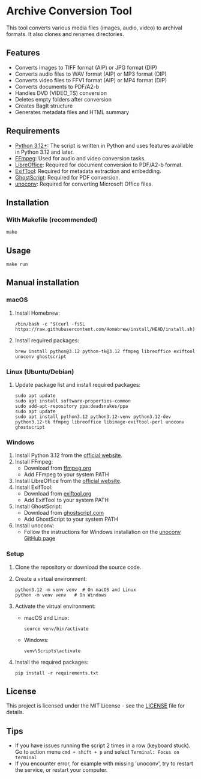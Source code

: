 # Archive Conversion Tool

This tool converts various media files (images, audio, video) to archival formats. It also clones and renames directories.

## Features

- Converts images to TIFF format (AIP) or JPG format (DIP)
- Converts audio files to WAV format (AIP) or MP3 format (DIP)
- Converts video files to FFV1 format (AIP) or MP4 format (DIP)
- Converts documents to PDF/A2-b
- Handles DVD (VIDEO_TS) conversion
- Deletes empty folders after conversion
- Creates BagIt structure
- Generates metadata files and HTML summary

## Requirements

- [Python 3.12+](https://www.python.org/): The script is written in Python and uses features available in Python 3.12 and later.
- [FFmpeg](https://www.ffmpeg.org/): Used for audio and video conversion tasks.
- [LibreOffice](https://www.libreoffice.org/): Required for document conversion to PDF/A2-b format.
- [ExifTool](https://exiftool.org/): Required for metadata extraction and embedding.
- [GhostScript](https://www.ghostscript.com/): Required for PDF conversion.
- [unoconv](https://github.com/dagwieers/unoconv): Required for converting Microsoft Office files.

## Installation

### With Makefile (recommended)

```
make
```

## Usage

```
make run
```

## Manual installation

### macOS

1. Install Homebrew:
   ```
   /bin/bash -c "$(curl -fsSL https://raw.githubusercontent.com/Homebrew/install/HEAD/install.sh)"
   ```

2. Install required packages:
   ```
   brew install python@3.12 python-tk@3.12 ffmpeg libreoffice exiftool unoconv ghostscript
   ```

### Linux (Ubuntu/Debian)

1. Update package list and install required packages:
   ```
   sudo apt update
   sudo apt install software-properties-common
   sudo add-apt-repository ppa:deadsnakes/ppa
   sudo apt update
   sudo apt install python3.12 python3.12-venv python3.12-dev python3.12-tk ffmpeg libreoffice libimage-exiftool-perl unoconv ghostscript
   ```

### Windows

1. Install Python 3.12 from the [official website](https://www.python.org/downloads/).
2. Install FFmpeg:
   - Download from [ffmpeg.org](https://ffmpeg.org/download.html)
   - Add FFmpeg to your system PATH
3. Install LibreOffice from the [official website](https://www.libreoffice.org/download/download/).
4. Install ExifTool:
   - Download from [exiftool.org](https://exiftool.org/install.html)
   - Add ExifTool to your system PATH
5. Install GhostScript:
   - Download from [ghostscript.com](https://www.ghostscript.com/releases/gsdnld.html)
   - Add GhostScript to your system PATH
6. Install unoconv:
   - Follow the instructions for Windows installation on the [unoconv GitHub page](https://github.com/unoconv/unoconv)

### Setup

1. Clone the repository or download the source code.

2. Create a virtual environment:
   ```
   python3.12 -m venv venv  # On macOS and Linux
   python -m venv venv   # On Windows
   ```

3. Activate the virtual environment:
   - macOS and Linux:
     ```
     source venv/bin/activate
     ```
   - Windows:
     ```
     venv\Scripts\activate
     ```

4. Install the required packages:
   ```
   pip install -r requirements.txt
   ```

## License

This project is licensed under the MIT License - see the [LICENSE](LICENSE) file for details.


## Tips

- If you have issues running the script 2 times in a row (keyboard stuck). Go to action menu `cmd + shift + p` and select `Terminal: Focus on terminal`
- If you encounter error, for example with missing 'unoconv', try to restart the service, or restart your computer.
